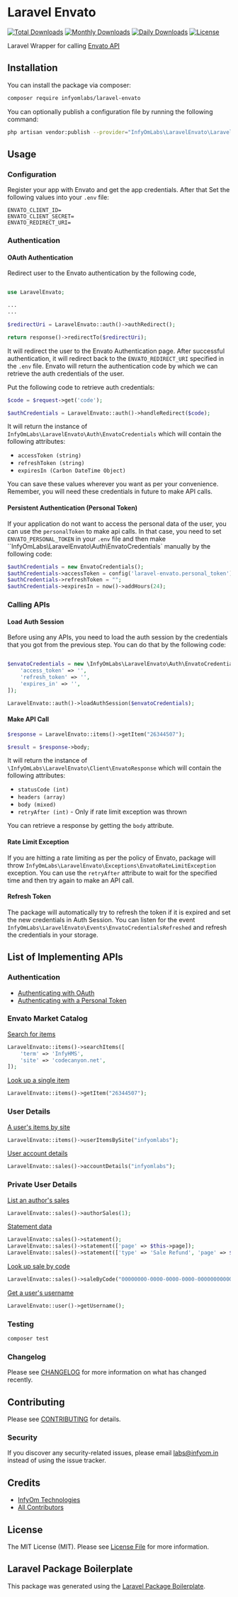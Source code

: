 # Laravel Envato

[![Total Downloads](https://poser.pugx.org/infyomlabs/laravel-envato/downloads)](https://packagist.org/packages/infyomlabs/laravel-envato)
[![Monthly Downloads](https://poser.pugx.org/infyomlabs/laravel-envato/d/monthly)](https://packagist.org/packages/infyomlabs/laravel-envato)
[![Daily Downloads](https://poser.pugx.org/infyomlabs/laravel-envato/d/daily)](https://packagist.org/packages/infyomlabs/laravel-envato)
[![License](https://poser.pugx.org/infyomlabs/laravel-envato/license)](https://packagist.org/packages/infyomlabs/laravel-envato)

Laravel Wrapper for calling [Envato API](https://build.envato.com/api)

## Installation

You can install the package via composer:

```bash
composer require infyomlabs/laravel-envato
```

You can optionally publish a configuration file by running the following command:

```bash
php artisan vendor:publish --provider="InfyOmLabs\LaravelEnvato\LaravelEnvatoServiceProvider"
```

## Usage

### Configuration

Register your app with Envato and get the app credentials. After that Set the following values into your `.env` file:

```
ENVATO_CLIENT_ID=
ENVATO_CLIENT_SECRET=
ENVATO_REDIRECT_URI=
```

### Authentication

#### OAuth Authentication

Redirect user to the Envato authentication by the following code,

```php

use LaravelEnvato;

...
...

$redirectUri = LaravelEnvato::auth()->authRedirect();

return response()->redirectTo($redirectUri);
```

It will redirect the user to the Envato Authentication page. After successful authentication, it will redirect back to
the `ENVATO_REDIRECT_URI` specified in the `.env` file. Envato will return the authentication code by which we can
retrieve the auth credentials of the user.

Put the following code to retrieve auth credentials:

```php
$code = $request->get('code');

$authCredentials = LaravelEnvato::auth()->handleRedirect($code);
```

It will return the instance of `InfyOmLabs\LaravelEnvato\Auth\EnvatoCredentials` which will contain the following
attributes:

* `accessToken (string)`
* `refreshToken (string)`
* `expiresIn (Carbon DateTime Object)`

You can save these values wherever you want as per your convenience. Remember, you will need these credentials in future
to make API calls.

#### Persistent Authentication (Personal Token)

If your application do not want to access the personal data of the user, you can use the `personalToken` to make api calls.
In that case, you need to set `ENVATO_PERSONAL_TOKEN` in your `.env` file and then make ``InfyOmLabs\LaravelEnvato\Auth\EnvatoCredentials` manually by the following code:

```php
$authCredentials = new EnvatoCredentials();
$authCredentials->accessToken = config('laravel-envato.personal_token');
$authCredentials->refreshToken = "";
$authCredentials->expiresIn = now()->addHours(24);
```

### Calling APIs

#### Load Auth Session

Before using any APIs, you need to load the auth session by the credentials that you got from the previous step. You can
do that by the following code:

```php

$envatoCredentials = new \InfyOmLabs\LaravelEnvato\Auth\EnvatoCredentials([
    'access_token' => '',
    'refresh_token' => '',
    'expires_in' => '',
]);

LaravelEnvato::auth()->loadAuthSession($envatoCredentials);
```

#### Make API Call

```php
$response = LaravelEnvato::items()->getItem("26344507");

$result = $response->body;
```

It will return the instance of `\InfyOmLabs\LaravelEnvato\Client\EnvatoResponse` which will contain the following attributes:

* `statusCode (int)`
* `headers (array)`
* `body (mixed)`
* `retryAfter (int)` - Only if rate limit exception was thrown

You can retrieve a response by getting the `body` attribute.

#### Rate Limit Exception

If you are hitting a rate limiting as per the policy of Envato, package will throw `InfyOmLabs\LaravelEnvato\Exceptions\EnvatoRateLimitException` exception.
You can use the `retryAfter` attribute to wait for the specified time and then try again to make an API call.

#### Refresh Token

The package will automatically try to refresh the token if it is expired and set the new credentials in Auth Session.
You can listen for the event `InfyOmLabs\LaravelEnvato\Events\EnvatoCredentialsRefreshed` and refresh the credentials in your storage.

## List of Implementing APIs

### Authentication

- [Authenticating with OAuth](https://build.envato.com/api/#oauth)
- [Authenticating with a Personal Token](https://build.envato.com/api/#token)

### Envato Market Catalog
 
[Search for items](https://build.envato.com/api/#search_getSearchItem)

```php
LaravelEnvato::items()->searchItems([
    'term' => 'InfyHMS',
    'site' => 'codecanyon.net',
]);
```

[Look up a single item](https://build.envato.com/api/#market_0_getCatalogItem)

```php
LaravelEnvato::items()->getItem("26344507");
```

### User Details
  
[A user's items by site](https://build.envato.com/api/#market_getUserItemsBySite)

```php
LaravelEnvato::items()->userItemsBySite("infyomlabs");
```

[User account details](https://build.envato.com/api/#market_getUser)

```php
LaravelEnvato::sales()->accountDetails("infyomlabs");
```

### Private User Details

[List an author's sales](https://build.envato.com/api/#market_0_getAuthorSales)

```php
LaravelEnvato::sales()->authorSales(1);
```

[Statement data](https://build.envato.com/api/#market_0_getUserStatement)

```php
LaravelEnvato::sales()->statement();
LaravelEnvato::sales()->statement(['page' => $this->page]);
LaravelEnvato::sales()->statement(['type' => 'Sale Refund', 'page' => $this->page]);
```

[Look up sale by code](https://build.envato.com/api/#market_0_getAuthorSale)

```php
LaravelEnvato::sales()->saleByCode("00000000-0000-0000-0000-000000000000");
```

[Get a user's username](https://build.envato.com/api/#market_getUserUsername)

```php
LaravelEnvato::user()->getUsername();
```

### Testing

```bash
composer test
```

### Changelog

Please see [CHANGELOG](CHANGELOG.md) for more information on what has changed recently.

## Contributing

Please see [CONTRIBUTING](CONTRIBUTING.md) for details.

### Security

If you discover any security-related issues, please email labs@infyom.in instead of using the issue tracker.

## Credits

- [InfyOm Technologies](https://github.com/infyomlabs)
- [All Contributors](../../contributors)

## License

The MIT License (MIT). Please see [License File](LICENSE.md) for more information.

## Laravel Package Boilerplate

This package was generated using the [Laravel Package Boilerplate](https://laravelpackageboilerplate.com).
